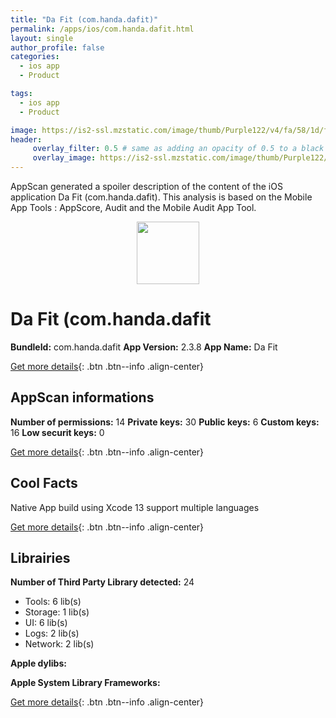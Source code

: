 ```yaml
---
title: "Da Fit (com.handa.dafit)"
permalink: /apps/ios/com.handa.dafit.html
layout: single
author_profile: false
categories: 
  - ios app 
  - Product 

tags: 
  - ios app 
  - Product 

image: https://is2-ssl.mzstatic.com/image/thumb/Purple122/v4/fa/58/1d/fa581d6d-a42e-9f55-3c28-7dc434a8336e/AppIcon-0-1x_U007emarketing-0-5-0-0-85-220.png/512x512bb.jpg
header: 
     overlay_filter: 0.5 # same as adding an opacity of 0.5 to a black background
     overlay_image: https://is2-ssl.mzstatic.com/image/thumb/Purple122/v4/fa/58/1d/fa581d6d-a42e-9f55-3c28-7dc434a8336e/AppIcon-0-1x_U007emarketing-0-5-0-0-85-220.png/512x512bb.jpg
---
```

AppScan generated a spoiler description of the content of the iOS application Da Fit (com.handa.dafit). This analysis is based on the Mobile App Tools : AppScore, Audit and the Mobile Audit App Tool.

  
  
<div style="text-align: center;"><img src="https://is2-ssl.mzstatic.com/image/thumb/Purple122/v4/fa/58/1d/fa581d6d-a42e-9f55-3c28-7dc434a8336e/AppIcon-0-1x_U007emarketing-0-5-0-0-85-220.png/512x512bb.jpg" width="100" height="100"></div>  
  
# Da Fit (com.handa.dafit

**BundleId:** com.handa.dafit
**App Version:** 2.3.8
**App Name:** Da Fit


[Get more details](/pricing.html){: .btn .btn--info .align-center}  
  
## AppScan informations 

**Number of permissions:** 14
**Private keys:** 30
**Public keys:** 6
**Custom keys:** 16
**Low securit keys:** 0
  
[Get more details](/pricing.html){: .btn .btn--info .align-center}

## Cool Facts

Native App
build using Xcode 13
support multiple languages
  
[Get more details](/pricing.html){: .btn .btn--info .align-center}

## Librairies 
**Number of Third Party Library detected:** 24
- Tools: 6 lib(s)
- Storage: 1 lib(s)
- UI: 6 lib(s)
- Logs: 2 lib(s)
- Network: 2 lib(s)

**Apple dylibs:**


**Apple System Library Frameworks:**


  
[Get more details](/pricing.html){: .btn .btn--info .align-center}

